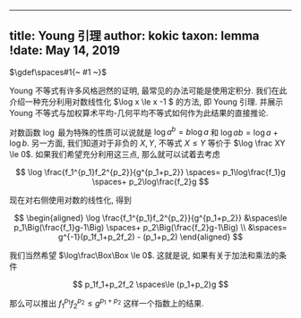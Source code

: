 
---
title: Young 引理
author: kokic
taxon: lemma
!date: May 14, 2019
---

$\gdef\spaces#1{~ #1 ~}$

Young 不等式有许多风格迥然的证明, 最常见的办法可能是使用定积分. 
我们在此介绍一种充分利用对数线性化 $\log x \le x -1 $ 的方法, 即 Young 引理. 
并展示 Young 不等式与加权算术平均-几何平均不等式如何作为此结果的直接推论. 

对数函数 $\log$ 最为特殊的性质可以说就是 $\log a^b = b\log a$ 和 $\log a b = \log a + \log b$. 另一方面, 我们知道对于非负的 $X,Y$, 不等式 $X \le Y$ 等价于 $\log \frac XY \le 0$. 如果我们希望充分利用这三点, 那么就可以试着去考虑

$$ \log \frac{f_1^{p_1}f_2^{p_2}}{g^{p_1+p_2}} \spaces= p_1\log\frac{f_1}g \spaces+ p_2\log\frac{f_2}g $$

现在对右侧使用对数的线性化, 得到

$$ 
\begin{aligned}
\log \frac{f_1^{p_1}f_2^{p_2}}{g^{p_1+p_2}} 
&\spaces\le p_1\Big(\frac{f_1}g-1\Big) \spaces+ p_2\Big(\frac{f_2}g-1\Big) \\
&\spaces= g^{-1}(p_1f_1+p_2f_2) - (p_1+p_2)
\end{aligned}
$$

我们当然希望 $\log\frac\Box\Box \le 0$. 这就是说, 如果有关于加法和乘法的条件 

$$
p_1f_1+p_2f_2 \spaces\le (p_1+p_2)g
$$

那么可以推出 $f_1^{p_1}f_2^{p_2} \le g^{p_1+p_2}$ 这样一个指数上的结果. 

[](/daily-surf/young-lemma-000A.md#:embed)

